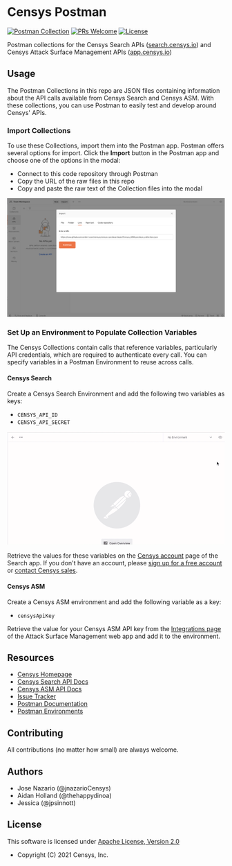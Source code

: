 # Censys Postman

[![Postman Collection](https://img.shields.io/badge/Postman-Collection%20v2.1-orange?logo=postman)](https://www.python.org/downloads/)
[![PRs Welcome](https://img.shields.io/badge/PRs-welcome-organge.svg?logo=git&logoColor=organge)](http://makeapullrequest.com)
[![License](https://img.shields.io/github/license/censys/censys-postman?logo=apache)](LICENSE)

Postman collections for the Censys Search APIs ([search.censys.io](https://search.censys.io/)) and Censys Attack Surface Management APIs ([app.censys.io](https://app.censys.io))

## Usage

The Postman Collections in this repo are JSON files containing information about the API calls available from Censys Search and Censys ASM. With these collections, you can use Postman to easily test and develop around Censys' APIs.

### Import Collections

To use these Collections, import them into the Postman app. Postman offers several options for import. Click the **Import** button in the Postman app and choose one of the options in the modal:

- Connect to this code repository through Postman
- Copy the URL of the raw files in this repo
- Copy and paste the raw text of the Collection files into the modal

![Postman Import Modal](images/postman_import_modal.png)

### Set Up an Environment to Populate Collection Variables

The Censys Collections contain calls that reference variables, particularly API credentials, which are required to authenticate every call. You can specify variables in a Postman Environment to reuse across calls.

#### Censys Search

Create a Censys Search Environment and add the following two variables as keys:

- `CENSYS_API_ID`
- `CENSYS_API_SECRET`

![Create an Environment for Censys Search Variables](images/create_search_env.gif)

Retrieve the values for these variables on the [Censys account](https://search.censys.io/account/api) page of the Search app. If you don't have an account, please [sign up for a free account](https://search.censys.io/register) or [contact Censys sales](https://censys.io/contact-sales).

#### Censys ASM

Create a Censys ASM environment and add the following variable as a key:

- `censysApiKey`

Retrieve the value for your Censys ASM API key from the [Integrations page](https://app.censys.io/integrations) of the Attack Surface Management web app and add it to the environment.

## Resources

- [Censys Homepage](https://censys.io/)
- [Censys Search API Docs](https://search.censys.io/api)
- [Censys ASM API Docs](https://app.censys.io/api-docs)
- [Issue Tracker](https://github.com/censys/censys-postman/issues)
- [Postman Documentation](https://learning.postman.com/docs/)
- [Postman Environments](https://learning.postman.com/docs/sending-requests/managing-environments/)

## Contributing

All contributions (no matter how small) are always welcome.

## Authors

- Jose Nazario (@jnazarioCensys)
- Aidan Holland (@thehappydinoa)
- Jessica (@jpsinnott)

## License

This software is licensed under [Apache License, Version 2.0](http://www.apache.org/licenses/LICENSE-2.0)

- Copyright (C) 2021 Censys, Inc.
